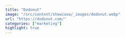 ```yaml
---
title: "Dodonut"
image: "/src/content/showcase/_images/dodonut.webp"
url: "https://dodonut.com/"
categories: ["marketing"]
highlight: true
---
```

